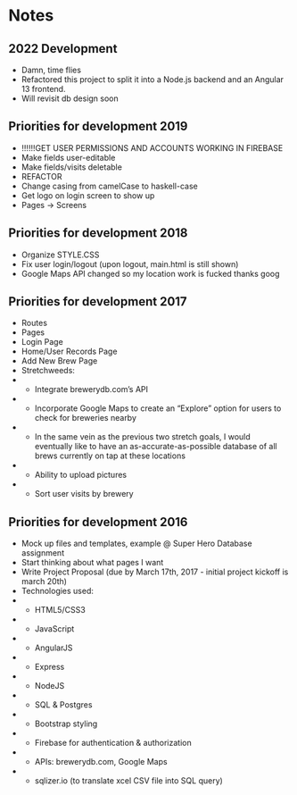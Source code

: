 # Notes

## 2022 Development
- Damn, time flies
- Refactored this project to split it into a Node.js backend and an Angular 13 frontend. 
- Will revisit db design soon

## Priorities for development 2019
- !!!!!!GET USER PERMISSIONS AND ACCOUNTS WORKING IN FIREBASE
- Make fields user-editable
- Make fields/visits deletable
- REFACTOR
- Change casing from camelCase to haskell-case
- Get logo on login screen to show up
- Pages -> Screens

## Priorities for development 2018
- Organize STYLE.CSS
- Fix user login/logout (upon logout, main.html is still shown)
- Google Maps API changed so my location work is fucked thanks goog

## Priorities for development 2017
- Routes
- Pages
- Login Page
- Home/User Records Page
- Add New Brew Page
- Stretchweeds:
- - Integrate brewerydb.com’s API 
- - Incorporate Google Maps to create an “Explore” option for users to check for breweries nearby
- - In the same vein as the previous two stretch goals, I would eventually like to have an as-accurate-as-possible database of all brews currently on tap at these locations 
- - Ability to upload pictures 
- - Sort user visits by brewery 

## Priorities for development 2016
- Mock up files and templates, example @ Super Hero Database assignment
- Start thinking about what pages I want
- Write Project Proposal (due by March 17th, 2017 - initial project kickoff is march 20th)
- Technologies used:
- - HTML5/CSS3
- - JavaScript
- - AngularJS
- - Express
- - NodeJS
- - SQL & Postgres
- - Bootstrap styling 
- - Firebase for authentication & authorization 
- - APIs: brewerydb.com, Google Maps
- - sqlizer.io (to translate xcel CSV file into SQL query) 
